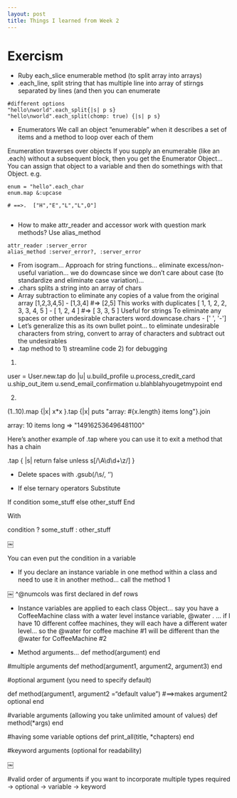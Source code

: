 ```yaml
---
layout: post
title: Things I learned from Week 2
---
```


# Exercism

* Ruby each_slice enumerable method (to split array into arrays)
* .each_line, split string that has multiple line into array of stirngs separated by lines (and then you can enumerate
```
#different options
"hello\nworld".each_split{|s| p s}
"hello\nworld".each_split(chomp: true) {|s| p s}
```
* Enumerators
We call an object “enumerable” when it describes a set of items and a method to loop over each of them

Enumeration traverses over objects
If you supply an enumerable (like an .each) without a subsequent block, then you get the Enumerator Object... You can assign that object to a variable and then do somethings with that Object.
e.g.

```
enum = "hello".each_char
enum.map &:upcase

# ==>.  ["H","E","L","L",O"]


```

* How to make attr_reader and accessor work with question mark methods?
Use alias_method
```
attr_reader :server_error
alias_method :server_error?, :server_error
```


* From isogram… Approach for string functions… eliminate excess/non-useful variation… we do downcase since we don’t care about case (to standardize and eliminate case variation)… 
* .chars splits a string into an array of chars
* Array subtraction to eliminate any copies of a value from the original array
[1,2,3,4,5] - [1,3,4]  #=> [2,5]
This works with duplicates
[ 1, 1, 2, 2, 3, 3, 4, 5 ] - [ 1, 2, 4 ]  #=>  [ 3, 3, 5 ]
Useful for strings
To eliminate any spaces or other undesirable characters
word.downcase.chars - [' ', '-']
* Let’s generalize this as its own bullet point… to eliminate undesirable characters from string, convert to array of characters and subtract out the undesirables
* .tap method to 1) streamline code 2) for debugging

1)
user = User.new.tap do |u|
  u.build_profile
  u.process_credit_card
  u.ship_out_item
  u.send_email_confirmation
  u.blahblahyougetmypoint
end


2)
(1..10).map {|x| x*x }.tap {|x| puts "array: #{x.length} items long"}.join

array: 10 items long
 => "149162536496481100"

Here’s another example of .tap where you can use it to exit a method that has a chain

.tap { |s| return false unless s[/\A\d\d+\z/] }

* Delete spaces with .gsub(/\s/, ‘’)


* If else ternary operators
Substitute

If condition
some_stuff
else
other_stuff
End

With

condition ? some_stuff : other_stuff

￼

You can even put the condition in a variable

* If you declare an instance variable in one method within a class and need to use it in another method… call the method 1

￼
^@numcols was first declared in 
def rows

* Instance variables are applied to each class Object… say you have a CoffeeMachine class with a water level instance variable, @water . … if I have 10 different coffee machines, they will each have a different water level… so the @water for coffee machine #1 will be different than the @water for CoffeeMachine #2

* Method arguments… 
def method(argument) 
end

#multiple arguments
def method(argument1, argument2, argument3) end

#optional argument (you need to specify default)

def method(argument1, argument2 =“default value”)     #==>makes argument2 optional
end

#variable arguments (allowing you take unlimited amount of values)
def method(*args)
end

#having some variable options
def print_all(title, *chapters)
end

#keyword arguments (optional for readability)

￼

#valid order of arguments if you want to incorporate multiple types
required -> optional -> variable -> keyword




